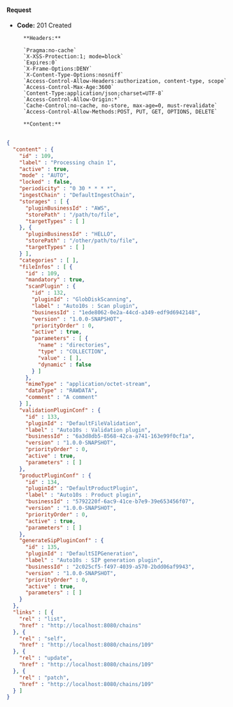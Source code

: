 #### Request

* **Code:** 201 Created

        **Headers:**

        `Pragma:no-cache`
        `X-XSS-Protection:1; mode=block`
        `Expires:0`
        `X-Frame-Options:DENY`
        `X-Content-Type-Options:nosniff`
        `Access-Control-Allow-Headers:authorization, content-type, scope`
        `Access-Control-Max-Age:3600`
        `Content-Type:application/json;charset=UTF-8`
        `Access-Control-Allow-Origin:*`
        `Cache-Control:no-cache, no-store, max-age=0, must-revalidate`
        `Access-Control-Allow-Methods:POST, PUT, GET, OPTIONS, DELETE`

        **Content:**

```json
    
{
  "content" : {
    "id" : 109,
    "label" : "Processing chain 1",
    "active" : true,
    "mode" : "AUTO",
    "locked" : false,
    "periodicity" : "0 30 * * * *",
    "ingestChain" : "DefaultIngestChain",
    "storages" : [ {
      "pluginBusinessId" : "AWS",
      "storePath" : "/path/to/file",
      "targetTypes" : [ ]
    }, {
      "pluginBusinessId" : "HELLO",
      "storePath" : "/other/path/to/file",
      "targetTypes" : [ ]
    } ],
    "categories" : [ ],
    "fileInfos" : [ {
      "id" : 109,
      "mandatory" : true,
      "scanPlugin" : {
        "id" : 132,
        "pluginId" : "GlobDiskScanning",
        "label" : "Auto10s : Scan plugin",
        "businessId" : "1ede8062-0e2a-44cd-a349-edf9d6942148",
        "version" : "1.0.0-SNAPSHOT",
        "priorityOrder" : 0,
        "active" : true,
        "parameters" : [ {
          "name" : "directories",
          "type" : "COLLECTION",
          "value" : [ ],
          "dynamic" : false
        } ]
      },
      "mimeType" : "application/octet-stream",
      "dataType" : "RAWDATA",
      "comment" : "A comment"
    } ],
    "validationPluginConf" : {
      "id" : 133,
      "pluginId" : "DefaultFileValidation",
      "label" : "Auto10s : Validation plugin",
      "businessId" : "6a3d8db5-8568-42ca-a741-163e99f0cf1a",
      "version" : "1.0.0-SNAPSHOT",
      "priorityOrder" : 0,
      "active" : true,
      "parameters" : [ ]
    },
    "productPluginConf" : {
      "id" : 134,
      "pluginId" : "DefaultProductPlugin",
      "label" : "Auto10s : Product plugin",
      "businessId" : "5792220f-6ac9-41ce-b7e9-39e653456f07",
      "version" : "1.0.0-SNAPSHOT",
      "priorityOrder" : 0,
      "active" : true,
      "parameters" : [ ]
    },
    "generateSipPluginConf" : {
      "id" : 135,
      "pluginId" : "DefaultSIPGeneration",
      "label" : "Auto10s : SIP generation plugin",
      "businessId" : "2c025cf5-f497-4039-a570-2bdd06af9943",
      "version" : "1.0.0-SNAPSHOT",
      "priorityOrder" : 0,
      "active" : true,
      "parameters" : [ ]
    }
  },
  "links" : [ {
    "rel" : "list",
    "href" : "http://localhost:8080/chains"
  }, {
    "rel" : "self",
    "href" : "http://localhost:8080/chains/109"
  }, {
    "rel" : "update",
    "href" : "http://localhost:8080/chains/109"
  }, {
    "rel" : "patch",
    "href" : "http://localhost:8080/chains/109"
  } ]
}
```
